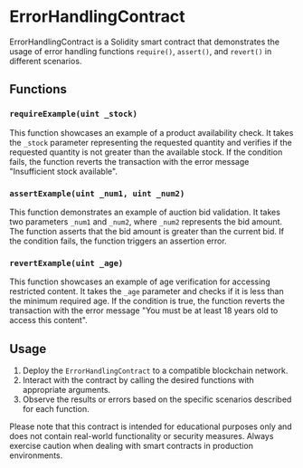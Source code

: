 # ErrorHandlingContract

ErrorHandlingContract is a Solidity smart contract that demonstrates the usage of error handling functions `require()`, `assert()`, and `revert()` in different scenarios.

## Functions

### `requireExample(uint _stock)`

This function showcases an example of a product availability check. It takes the `_stock` parameter representing the requested quantity and verifies if the requested quantity is not greater than the available stock. If the condition fails, the function reverts the transaction with the error message "Insufficient stock available".

### `assertExample(uint _num1, uint _num2)`

This function demonstrates an example of auction bid validation. It takes two parameters `_num1` and `_num2`, where `_num2` represents the bid amount. The function asserts that the bid amount is greater than the current bid. If the condition fails, the function triggers an assertion error.

### `revertExample(uint _age)`

This function showcases an example of age verification for accessing restricted content. It takes the `_age` parameter and checks if it is less than the minimum required age. If the condition is true, the function reverts the transaction with the error message "You must be at least 18 years old to access this content".

## Usage

1. Deploy the `ErrorHandlingContract` to a compatible blockchain network.
2. Interact with the contract by calling the desired functions with appropriate arguments.
3. Observe the results or errors based on the specific scenarios described for each function.

Please note that this contract is intended for educational purposes only and does not contain real-world functionality or security measures. Always exercise caution when dealing with smart contracts in production environments.

